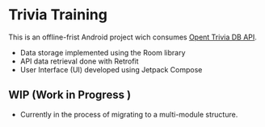 # Trivia Training

This is an offline-frist Android project wich consumes [Opent Trivia DB API](https://opentdb.com/).
- Data storage implemented using the Room library
- API data retrieval done with Retrofit
- User Interface (UI) developed using Jetpack Compose

## WIP (Work in Progress )
- Currently in the process of migrating to a multi-module structure.



